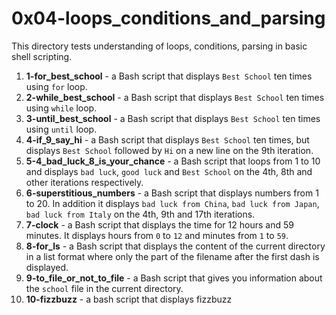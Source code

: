 # 0x04-loops_conditions_and_parsing
This directory tests understanding of loops, conditions, parsing in basic shell scripting.
1. **1-for_best_school** -  a Bash script that displays `Best School` ten times using `for` loop.
2. **2-while_best_school** - a Bash script that displays `Best School` ten times using `while` loop.
3. **3-until_best_school** - a Bash script that displays `Best School` ten times using `until` loop.
4. **4-if_9_say_hi** - a Bash script that displays `Best School` ten times, but displays `Best School` followed by `Hi` on a new line on the 9th iteration.
5. **5-4_bad_luck_8_is_your_chance** - a Bash script that loops from 1 to 10 and displays `bad luck`, `good luck` and `Best School` on the 4th, 8th and other iterations respectively.
6. **6-superstitious_numbers** - a Bash script that displays numbers from 1 to 20. In addition it displays `bad luck from China`, `bad luck from Japan`, `bad luck from Italy` on the 4th, 9th and 17th iterations.
7. **7-clock** - a Bash script that displays the time for 12 hours and 59 minutes. It displays hours from `0` to `12` and minutes from `1` to `59`.
8. **8-for_ls** - a Bash script that displays the content of the current directory in a list format where only the part of the filename after the first dash is displayed.
9. **9-to_file_or_not_to_file** - a Bash script that gives you information about the `school` file in the current directory.
10. **10-fizzbuzz** - a bash script that displays fizzbuzz
